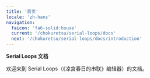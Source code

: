 ```yaml
---
title: '首页'
locale: 'zh-hans'
navigation:
  faicon: 'fa6-solid:house'
  current: '/chokuretsu/serial-loops/docs'
  next: '/chokuretsu/serial-loops/docs/introduction'
---
```

<b class="sl-header">Serial Loops 文档</b> 

欢迎来到 Serial Loops（《凉宫春日的串联》编辑器）的文档。